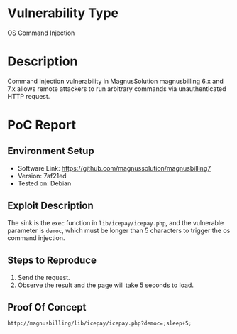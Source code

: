 # Vulnerability Type

OS Command Injection

# Description

Command Injection vulnerability in MagnusSolution magnusbilling 6.x and 7.x allows remote attackers to run arbitrary commands via unauthenticated HTTP request.

# PoC Report

 ## Environment Setup

 - Software Link: https://github.com/magnussolution/magnusbilling7
 - Version: 7af21ed
 - Tested on: Debian

 ## Exploit Description

The sink is the `exec` function in `lib/icepay/icepay.php`, and the vulnerable parameter is `democ`, which must be longer than 5 characters to trigger the os command injection.

 ## Steps to Reproduce

 1. Send the request.
 1. Observe the result and the page will  take 5 seconds to load.

 ## Proof Of Concept
```
http://magnusbilling/lib/icepay/icepay.php?democ=;sleep+5;
```

